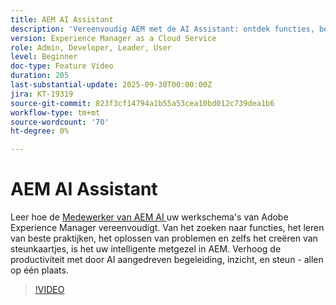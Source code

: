 ```yaml
---
title: AEM AI Assistant
description: 'Vereenvoudig AEM met de AI Assistant: ontdek functies, best practices en los problemen op terwijl u de productiviteit verhoogt met ondersteuning van AI.'
version: Experience Manager as a Cloud Service
role: Admin, Developer, Leader, User
level: Beginner
doc-type: Feature Video
duration: 205
last-substantial-update: 2025-09-30T00:00:00Z
jira: KT-19319
source-git-commit: 823f3cf14794a1b55a53cea10bd012c739dea1b6
workflow-type: tm+mt
source-wordcount: '70'
ht-degree: 0%

---
```



# AEM AI Assistant

Leer hoe de [ Medewerker van AEM AI ](https://experienceleague.adobe.com/en/docs/experience-manager-cloud-service/content/ai-in-aem/ai-assistant/ai-assistant-in-aem#) uw werkschema&#39;s van Adobe Experience Manager vereenvoudigt. Van het zoeken naar functies, het leren van beste praktijken, het oplossen van problemen en zelfs het creëren van steunkaartjes, is het uw intelligente metgezel in AEM. Verhoog de productiviteit met door AI aangedreven begeleiding, inzicht, en steun - allen op één plaats.

>[!VIDEO](https://video.tv.adobe.com/v/3475357/?learn=on&enablevpops)
